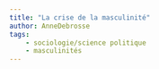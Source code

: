```yaml
---
title: "La crise de la masculinité"
author: AnneDebrosse
tags:
    - sociologie/science politique
    - masculinités
---
```

